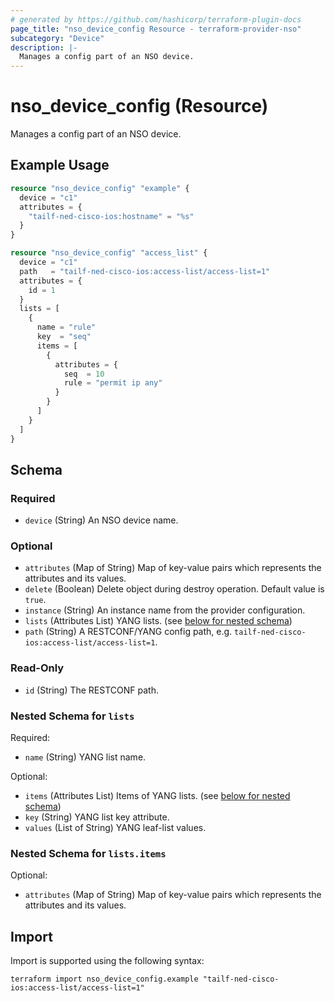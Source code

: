 ```yaml
---
# generated by https://github.com/hashicorp/terraform-plugin-docs
page_title: "nso_device_config Resource - terraform-provider-nso"
subcategory: "Device"
description: |-
  Manages a config part of an NSO device.
---
```


# nso_device_config (Resource)

Manages a config part of an NSO device.

## Example Usage

```terraform
resource "nso_device_config" "example" {
  device = "c1"
  attributes = {
    "tailf-ned-cisco-ios:hostname" = "%s"
  }
}

resource "nso_device_config" "access_list" {
  device = "c1"
  path   = "tailf-ned-cisco-ios:access-list/access-list=1"
  attributes = {
    id = 1
  }
  lists = [
    {
      name = "rule"
      key  = "seq"
      items = [
        {
          attributes = {
            seq  = 10
            rule = "permit ip any"
          }
        }
      ]
    }
  ]
}
```

<!-- schema generated by tfplugindocs -->
## Schema

### Required

- `device` (String) An NSO device name.

### Optional

- `attributes` (Map of String) Map of key-value pairs which represents the attributes and its values.
- `delete` (Boolean) Delete object during destroy operation. Default value is `true`.
- `instance` (String) An instance name from the provider configuration.
- `lists` (Attributes List) YANG lists. (see [below for nested schema](#nestedatt--lists))
- `path` (String) A RESTCONF/YANG config path, e.g. `tailf-ned-cisco-ios:access-list/access-list=1`.

### Read-Only

- `id` (String) The RESTCONF path.

<a id="nestedatt--lists"></a>
### Nested Schema for `lists`

Required:

- `name` (String) YANG list name.

Optional:

- `items` (Attributes List) Items of YANG lists. (see [below for nested schema](#nestedatt--lists--items))
- `key` (String) YANG list key attribute.
- `values` (List of String) YANG leaf-list values.

<a id="nestedatt--lists--items"></a>
### Nested Schema for `lists.items`

Optional:

- `attributes` (Map of String) Map of key-value pairs which represents the attributes and its values.

## Import

Import is supported using the following syntax:

```shell
terraform import nso_device_config.example "tailf-ned-cisco-ios:access-list/access-list=1"
```
